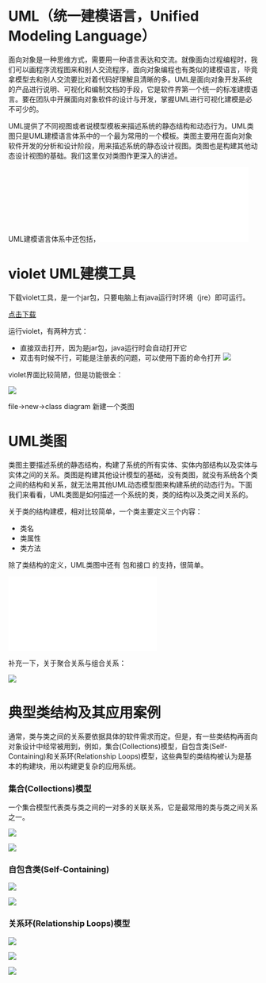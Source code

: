 # UML（统一建模语言，Unified Modeling Language）

面向对象是一种思维方式，需要用一种语言表达和交流。就像面向过程编程时，我们可以画程序流程图来和别人交流程序，面向对象编程也有类似的建模语言，毕竟拿模型去和别人交流要比对着代码好理解且清晰的多。UML是面向对象开发系统的产品进行说明、可视化和编制文档的手段，它是软件界第一个统一的标准建模语言。要在团队中开展面向对象软件的设计与开发，掌握UML进行可视化建模是必不可少的。

UML提供了不同视图或者说模型模板来描述系统的静态结构和动态行为。UML类图只是UML建模语言体系中的一个最为常用的一个模板。类图主要用在面向对象软件开发的分析和设计阶段，用来描述系统的静态设计视图。类图也是构建其他动态设计视图的基础。我们这里仅对类图作更深入的讲述。

UML建模语言体系中还包括，![用例图、时序图、对象图、活动图等，简单了解一下](./资料/UML语言建模系统.pdf)


# violet UML建模工具

下载violet工具，是一个jar包，只要电脑上有java运行时环境（jre）即可运行。

[点击下载](./资料/violet-0.16b.jar)

运行violet，有两种方式：

- 直接双击打开，因为是jar包，java运行时会自动打开它
- 双击有时候不行，可能是注册表的问题，可以使用下面的命令打开
    ![](./images/运行violet.png)

violet界面比较简陋，但是功能很全：

![](./images/violet使用.PNG)

file->new->class diagram 新建一个类图

# UML类图

类图主要描述系统的静态结构，构建了系统的所有实体、实体内部结构以及实体与实体之间的关系。类图是构建其他设计模型的基础，没有类图，就没有系统各个类之间的结构和关系，就无法用其他UML动态模型图来构建系统的动态行为。下面我们来看看，UML类图是如何描述一个系统的类，类的结构以及类之间关系的。

关于类的结构建模，相对比较简单，一个类主要定义三个内容：

- 类名
- 类属性
- 类方法

除了类结构的定义，UML类图中还有 包和接口 的支持，很简单。

![UML类图中的关系建模](./资料/UML语言建模系统.pdf)

补充一下，关于聚合关系与组合关系：

![](./images/聚合与组合关系.jpg)


# 典型类结构及其应用案例

通常，类与类之间的关系要依据具体的软件需求而定。但是，有一些类结构再面向对象设计中经常被用到，例如，集合(Collections)模型，自包含类(Self-Containing)和关系环(Relationship Loops)模型，这些典型的类结构被认为是基本的构建块，用以构建更复杂的应用系统。

### 集合(Collections)模型

一个集合模型代表类与类之间的一对多的关联关系，它是最常用的类与类之间关系之一。

![](./images/典型模型-集合1.jpg)

![](./images/典型模型-集合2.jpg)

### 自包含类(Self-Containing)

![](./images/典型模型-自包含1.jpg)

![](./images/典型模型-自包含2.jpg)

### 关系环(Relationship Loops)模型

![](./images/典型模型-关系环1.jpg)

![](./images/典型模型-关系环2.jpg)

![](./images/典型模型-关系环3.jpg)